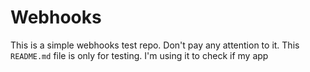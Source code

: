 # Webhooks

This is a simple webhooks test repo. Don't pay any attention to it.
This `README.md` file is only for testing. I'm using it to check if
my app
